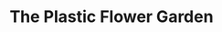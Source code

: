 ---
pid: WS60
title: The Plastic Flower Garden
location_transcription: Down the block from Washington Square
zipcode: '19147'
outside_phl: 
neighborhood: Queen Village,Bella Vista,Pennsport,Italian Market
age: '5'
age_range: "<6"
instagram: 
image_file_name: WS_60.jpg
proposal_transcription: 
topic: Environment
topic_summary: '0'
type: Garden
keywords_other: 
credit: Maia
image_labels: 
twitter: 
facebook: 
permalink: "/monuments/ws60/"
layout: item-page
---